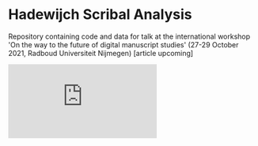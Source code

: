 # Hadewijch Scribal Analysis

Repository containing code and data for talk at the international workshop 'On the way to the future of digital manuscript studies' 
(27-29 October 2021, Radboud Universiteit Nijmegen) [article upcoming]

![alt text](https://github.com/whaverals/hadewijch-scribes/blob/main/distance_bars.pdf)
